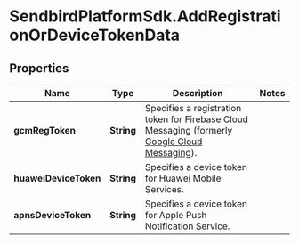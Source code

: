 # SendbirdPlatformSdk.AddRegistrationOrDeviceTokenData

## Properties

Name | Type | Description | Notes
------------ | ------------- | ------------- | -------------
**gcmRegToken** | **String** | Specifies a registration token for Firebase Cloud Messaging (formerly [Google Cloud Messaging](https://developers.google.com/cloud-messaging/)). | 
**huaweiDeviceToken** | **String** | Specifies a device token for Huawei Mobile Services. | 
**apnsDeviceToken** | **String** | Specifies a device token for Apple Push Notification Service. | 


